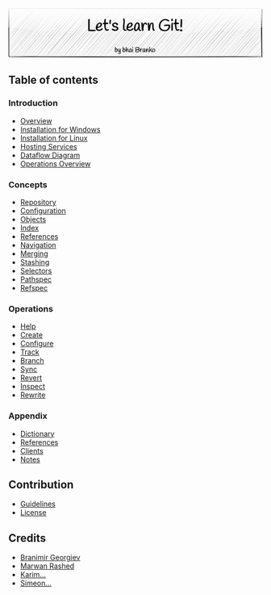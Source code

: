 <p align='center'>
 <img src='Assets/banners/banner-bhai-branko.png' />
</p>

## Table of contents

### Introduction
- [Overview](/01-Introduction/(tut-git-01-01)-git-features.md)
- [Installation for Windows](/01-Introduction/(tut-git-01-02)-windows-installation.md)
- [Installation for Linux](/01-Introduction/(tut-git-01-03)-linux-installation.md)
- [Hosting Services](/01-Introduction/(tut-git-01-04)-hosting-services.md)
- [Dataflow Diagram](01-Introduction/(tut-git-01-05)-dataflow-overview.md)
- [Operations Overview](01-Introduction/(tut-git-01-06)-operations-overview.md)

### Concepts
- [Repository](02-Concepts/(tut-git-02-01)-repository.md)
- [Configuration](02-Concepts/(tut-git-02-02)-configuration.md)
- [Objects](02-Concepts/(tut-git-02-03)-objects.md)
- [Index](02-Concepts/(tut-git-02-04)-index.md)
- [References](02-Concepts/(tut-git-02-05)-references.md)
- [Navigation](02-Concepts/(tut-git-02-06)-navigation.md)
- [Merging](02-Concepts/(tut-git-02-07)-merging.md)
- [Stashing](02-Concepts/(tut-git-02-08)-stash.md)
- [Selectors](02-Concepts/(tut-git-02-09)-selectors.md)
- [Pathspec](02-Concepts/(tut-git-02-10)-pathspec.md)
- [Refspec](02-Concepts/(tut-git-02-11)-refspec.md)

### Operations
- [Help](03-Operations/01-Help)
- [Create](03-Operations/02-Create)
- [Configure](03-Operations/03-Configure)
- [Track](03-Operations/04-Track)
- [Branch](03-Operations/05-Branch)
- [Sync](03-Operations/06-Sync)
- [Revert](03-Operations/07-Revert)
- [Inspect](03-Operations/08-Inspect)
- [Rewrite](03-Operations/09-Rewrite)

### Appendix
- [Dictionary](/05-Appendix/(tut-git-05-01)-dictionary.md)
- [References](/05-Appendix/(tut-git-05-02)-references.md)
- [Clients](05-Appendix/(tut-git-05-03)-clients.md)
- [Notes](05-Appendix/(tut-git-05-04)-notes.md)

## Contribution
- [Guidelines](CONTRIBUTING.md)
- [License](LICENSE.md)

## Credits
 - [Branimir Georgiev](https://github.com/braboj)
 - [Marwan Rashed](https://github.com/marwan-rashed)
 - [Karim...](https://github.com/Karim06V)
 - [Simeon...](https://github.com/3SGK3)



